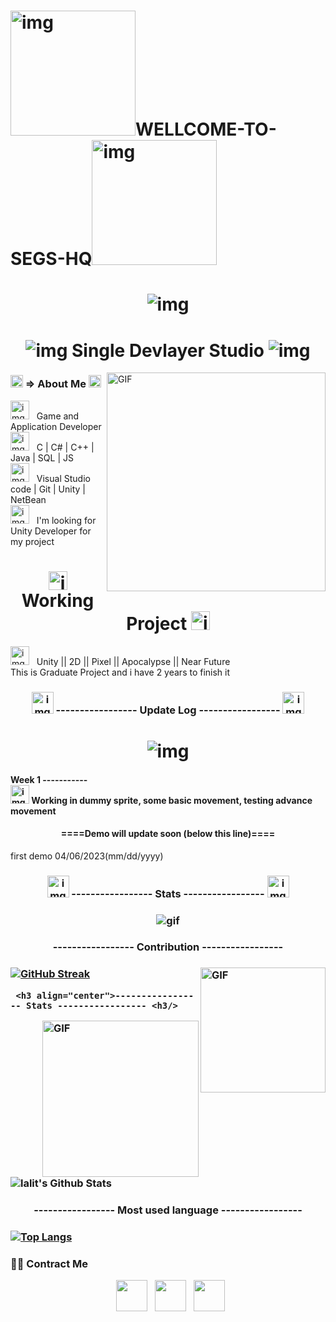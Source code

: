 
<h1 ><img src="https://gametora.com/images/umamusume/trainer_titles/honor_103304.png" alt="img" width="200" />WELLCOME-TO-SEGS-HQ<img src="https://gametora.com/images/umamusume/trainer_titles/honor_103305.png" alt="img"  width="200"  />
</h1>
<h1 align="center" > <img src="https://media.discordapp.net/attachments/895341397731835944/1090878306456436736/ezgif-4-1f2f39f34c.gif?width=660&height=267" alt="img"  /> </h1>
<h1 align="center">  <img src="https://media.discordapp.net/stickers/975666684134297620.webp?size=80"  alt="img" />
   Single Devlayer Studio 
<img src="https://media.discordapp.net/stickers/975669250175930392.webp?size=80" alt="img" />
</h1>
<img align="right" alt="GIF" src="https://media.discordapp.net/attachments/394381268965654530/1074179431167434822/ezgif-3-4b9d09d96a.gif?width=330&height=312" width="350"/>
<h3> <img src="https://media.discordapp.net/stickers/975669164884770836.webp?size=20" width="20" alt="img"/> => About Me  <img src="https://media.discordapp.net/stickers/975670239939428352.webp?size=20" width="20" alt="img"/> </h3>
<div><img src="https://media.discordapp.net/stickers/975669312658473010.webp?size=80" alt="img" width="30"/> &nbsp;  Game and Application Developer <div/>
<div> <img src="https://media.discordapp.net/stickers/975670452397682758.webp?size=80" alt="img" width="30"/> &nbsp;  C | C# | C++ | Java | SQL | JS <div/>
<div>  <img src="https://media.discordapp.net/stickers/999491777511817278.webp?size=80" alt="img" width="30"/> &nbsp;  Visual Studio code | Git | Unity | NetBean <div/>
<div>  <img src="https://media.discordapp.net/stickers/975670300203180102.webp?size=80" alt="img" width="30"/> &nbsp;  I'm looking for Unity Developer for my project <div/>


<h1 align="center"><img src="https://static.wikia.nocookie.net/fategrandorder/images/b/b9/MasterMission_Button_1.png" alt="img"/ width="30"> Working Project <img src="https://static.wikia.nocookie.net/fategrandorder/images/8/8c/MasterMission_Button_2.png" alt="img"/ width="30"> </h1>

  <div>  <img src="https://media.discordapp.net/stickers/975670519644962838.webp?size=80" alt="img" width="30"/> &nbsp;  Unity || 2D || Pixel || Apocalypse || Near Future    
     <div/>
     <div> This is Graduate Project and i have 2 years to finish it <div/>
     
        
        
<h3 align="center">  <img src="https://media.discordapp.net/stickers/975670675912159263.webp?size=80" alt="img" width="35"/> ----------------- Update Log -----------------  <img src="https://media.discordapp.net/stickers/975670675912159263.webp?size=80" alt="img" width="35"/> <h3/>
<h1 align="center"> <img src="https://media.discordapp.net/attachments/895341397731835944/1090878305600811039/ezgif-4-df37f0a028.gif?width=660&height=282" alt="img"   /> </h1>   
   <h4> Week 1 -----------
<div><img src="https://media.discordapp.net/stickers/975669312658473010.webp?size=80" alt="img" width="30"/> Working in dummy sprite, some basic movement, testing advance movement   </div>
      <h4 align="center"> ====Demo will update soon (below this line)==== </h4>
      <div> first demo 04/06/2023(mm/dd/yyyy) </div>
   
<h3 align="center"> <img src="https://media.discordapp.net/stickers/975670675912159263.webp?size=80" alt="img" width="35"/>   ----------------- Stats ----------------- <img src="https://media.discordapp.net/stickers/975670675912159263.webp?size=80" alt="img" width="35"/> <h3>
  <h3 align="center"> <img src="https://media.discordapp.net/attachments/895341397731835944/1090878306074759208/ezgif-3-c6b3874882.gif?width=660&height=286" alt="gif" /> <h3/>
      <h3 align="center">----------------- Contribution ----------------- <h3/>
  <h3> <img align="right" alt="GIF" src="https://media.discordapp.net/attachments/394381268965654530/1074179433419776010/ezgif-3-5768f99c94.gif?width=324&height=325" width="200"/>  <h3/>
     

[![GitHub Streak](https://github-readme-streak-stats.herokuapp.com?user=xkito24&theme=neon&border_radius=5&fire=DD701B)](https://git.io/streak-stats)

     <h3 align="center">----------------- Stats ----------------- <h3/>
<img align="right" alt="GIF" src="https://media.discordapp.net/attachments/394381268965654530/1074179433117794354/ezgif-3-987b835690.gif?width=325&height=325" width="250"/>
<br>
        
        
<img align="center" src="https://github-readme-stats.vercel.app/api?username=xkito24&include_all_commits=true&count_private=true&show_icons=true&line_height=20&title_color=7A7ADB&icon_color=2234AE&text_color=D3D3D3&bg_color=0,000000,130F40" alt="lalit's Github Stats">

</br>

<h3 align="center">----------------- Most used language ----------------- <h3/>

[![Top Langs](https://github-readme-stats.vercel.app/api/top-langs/?username=xkito24&layout=compact&text_color=daf7dc&bg_color=151515)](https://github.com/xkito24/github-readme-stats)




<h3> 🤝🏻 Contract Me </h3>

<p align="center">
&nbsp; <a href="https://steamcommunity.com/id/abc123abcabc/" target="_blank" rel="noopener noreferrer"><img src="https://th.bing.com/th/id/R.93a4a65e7693d8b1739c9fb203089801?rik=0SXpP4ELODKVDw&riu=http%3a%2f%2flogos-download.com%2fwp-content%2fuploads%2f2016%2f05%2fSteam_icon_logo_logotype.png&ehk=Ya5ZQkkpV3rYH47HN9szTQIGNfhSUD5XF9CKYLZtQzc%3d&risl=&pid=ImgRaw&r=0" width="50" /></a>  
&nbsp; <a href="https://www.facebook.com/ConVybayACC/" target="_blank" rel="noopener noreferrer"><img src="https://th.bing.com/th/id/R.24b3e22f73d6957bce3abdb0968990cb?rik=VZb20S6CtzvQog&riu=http%3a%2f%2f4.bp.blogspot.com%2f-Rm3giw7mj_8%2fVQLP1ZWAVwI%2fAAAAAAAAXw0%2fWPoJhWJu_aY%2fs1600%2ffacebook-iOS-icon.png&ehk=BuqxeNZJaZRBVpO%2fxgkZuT8cWrMJYhILEmBh5U8WnaM%3d&risl=&pid=ImgRaw&r=0" width="50" /></a>
&nbsp; <a href="mailto:hkscxd20@gmail.com" target="_blank" rel="noopener noreferrer"><img src="https://img.icons8.com/plasticine/100/000000/gmail.png"  width="50" /></a>
</p>


